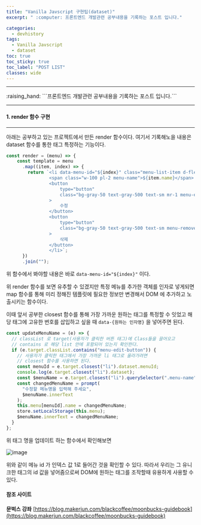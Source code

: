```yaml
---
title: "Vanilla Javscript 구현팁(dataset)"
excerpt: " :computer: 프론트엔드 개발관련 공부내용을 기록하는 포스트 입니다."

categories:
  - devhistory
tags:
  - Vanilla Javscript
  - dataset
toc: true
toc_sticky: true
toc_label: "POST LIST"
classes: wide
---
```


<hr>
:raising_hand:  ```프론트엔드 개발관련 공부내용을 기록하는 포스트 입니다.```
<hr>

#### 1. render 함수 구현

---

아래는 공부하고 있는 프로젝트에서 만든 render 함수이다.
여기서 기록해노을 내용은 dataset 함수를 통한 태그 특정하는 기능이다.

```js
const render = (menu) => {
    const template = menu
      .map((item, index) => {
        return `<li data-menu-id="${index}" class="menu-list-item d-flex items-center py-2">
                <span class="w-100 pl-2 menu-name">${item.name}</span>
                <button
                    type="button"
                    class="bg-gray-50 text-gray-500 text-sm mr-1 menu-edit-button"
                >
                    수정
                </button>
                <button
                    type="button"
                    class="bg-gray-50 text-gray-500 text-sm menu-remove-button"
                >
                    삭제
                </button>
                </li>`;
      })
      .join("");
```

위 함수에서 봐야할 내용은 바로 `data-menu-id="${index}"` 이다.

위 render 함수를 보면 유추할 수 있겠지만 특정 메뉴를 추가한 객체를 인자로 넣게되면 map 함수를 통해 미리 정해진 템플릿에 필요한 정보만 변경해서 DOM 에 추가하고 노출시키는 함수이다.

이때 앞서 공부한 closest 함수를 통해 가장 가까운 원하는 태그를 특정할 수 잇었고 해당 태그에 고유한 번호를 삽입하고 싶을 때 `data-{원하는 인자명}` 을 넣어주면 된다.

```js
const updateMenuName = (e) => {
  // classList 로 target(사용자가 클릭한 버튼 태그)에 Class들을 끌어오고
  // contains 로 해당 list 안에 포함되어 있는지 확인한다.
  if (e.target.classList.contains("menu-edit-button")) {
    // 사용자가 클릭한 태그에서 가장 가까운 li 태그로 올라가려면
    // closest 함수를 사용하면 된다.
    const menuId = e.target.closest("li").dataset.menuId;
    console.log(e.target.closest("li").dataset);
    const $menuName = e.target.closest("li").querySelector(".menu-name");
    const changedMenuName = prompt(
      "수정할 메뉴명을 입력해 주세요",
      $menuName.innerText
    );
    this.menu[menuId].name = changedMenuName;
    store.setLocalStorage(this.menu);
    $menuName.innerText = changedMenuName;
  }
};
```

위 태그 명을 업데이트 하는 함수에서 확인해보면

![image](https://user-images.githubusercontent.com/56063287/146678328-dc79a4db-4fcf-4b92-bde7-a1723236229d.png)

위와 같이 메뉴 id 가 인덱스 값 1로 들어간 것을 확인할 수 있다.
따라서 우리는 그 유니크한 태그의 id 값을 넣어줌으로써 DOM에 원하는 태그를 조작할때 유용하게 사용할 수 있다.

#### 참조 사이트

**문벅스 강좌**
[https://blog.makerjun.com/blackcoffee/moonbucks-guidebook](https://blog.makerjun.com/blackcoffee/moonbucks-guidebook)
